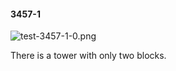 #### 3457-1
![test-3457-1-0.png](https://github.com/lil-lab/nlvr/raw/master/nlvr/test/images/2/test-3457-1-0.png "test-3457-1-0.png")

There is a tower with only two blocks.